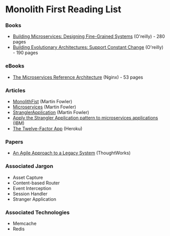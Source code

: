 # Monolith First Reading List

### Books
* [Building Microservices: Designing Fine-Grained Systems](https://www.amazon.com/Building-Microservices-Designing-Fine-Grained-Systems/dp/1491950358) (O'reilly) - 280 pages
* [Building Evolutionary Architectures: Support Constant Change](https://www.amazon.com/Building-Evolutionary-Architectures-Support-Constant/dp/1491986360/ref=pd_sim_14_5/144-4798982-4757056) (O'reilly) - 190 pages

### eBooks
* [The Microservices Reference Architecture](https://www.nginx.com/blog/microservices-reference-architecture-free-ebook-nginx/) (Nginx) - 53 pages

### Articles
* [MonolithFist](https://martinfowler.com/bliki/MonolithFirst.html) (Martin Fowler)
* [Microservices](https://martinfowler.com/articles/microservices.html) (Martin Fowler)
* [StranglerApplication](https://www.martinfowler.com/bliki/StranglerApplication.html) (Martin Fowler)
* [Apply the Strangler Application pattern to microservices applications](https://developer.ibm.com/articles/cl-strangler-application-pattern-microservices-apps-trs/) (IBM)
* [The Twelve-Factor App](https://12factor.net/) (Heroku)

### Papers
* [An Agile Approach to a Legacy System](http://cdn.pols.co.uk/papers/agile-approach-to-legacy-systems.pdf) (ThoughtWorks)

### Associated Jargon
* Asset Capture
* Content-based Router
* Event Interception
* Session Handler
* Stranger Application

### Associated Technologies
* Memcache
* Redis
